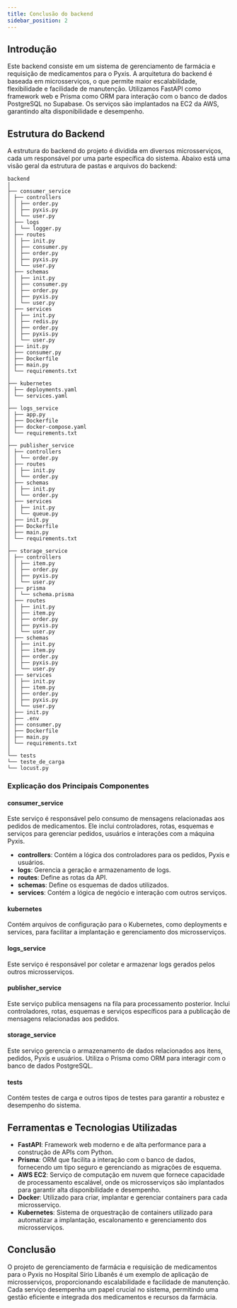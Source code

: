 ```yaml
---
title: Conclusão do backend
sidebar_position: 2
---
```


## Introdução

Este backend consiste em um sistema de gerenciamento de farmácia e requisição de medicamentos para o Pyxis. A arquitetura do backend é baseada em microsserviços, o que permite maior escalabilidade, flexibilidade e facilidade de manutenção. Utilizamos FastAPI como framework web e Prisma como ORM para interação com o banco de dados PostgreSQL no Supabase. Os serviços são implantados na EC2 da AWS, garantindo alta disponibilidade e desempenho.

## Estrutura do Backend

A estrutura do backend do projeto é dividida em diversos microsserviços, cada um responsável por uma parte específica do sistema. Abaixo está uma visão geral da estrutura de pastas e arquivos do backend:


```
backend
│
├── consumer_service
│ ├── controllers
│ │ ├── order.py
│ │ ├── pyxis.py
│ │ └── user.py
│ ├── logs
│ │ └── logger.py
│ ├── routes
│ │ ├── init.py
│ │ ├── consumer.py
│ │ ├── order.py
│ │ ├── pyxis.py
│ │ └── user.py
│ ├── schemas
│ │ ├── init.py
│ │ ├── consumer.py
│ │ ├── order.py
│ │ ├── pyxis.py
│ │ └── user.py
│ ├── services
│ │ ├── init.py
│ │ ├── redis.py
│ │ ├── order.py
│ │ ├── pyxis.py
│ │ └── user.py
│ ├── init.py
│ ├── consumer.py
│ ├── Dockerfile
│ ├── main.py
│ └── requirements.txt
│
├── kubernetes
│ ├── deployments.yaml
│ └── services.yaml
│
├── logs_service
│ ├── app.py
│ ├── Dockerfile
│ ├── docker-compose.yaml
│ └── requirements.txt
│
├── publisher_service
│ ├── controllers
│ │ └── order.py
│ ├── routes
│ │ ├── init.py
│ │ └── order.py
│ ├── schemas
│ │ ├── init.py
│ │ └── order.py
│ ├── services
│ │ ├── init.py
│ │ └── queue.py
│ ├── init.py
│ ├── Dockerfile
│ ├── main.py
│ └── requirements.txt
│
├── storage_service
│ ├── controllers
│ │ ├── item.py
│ │ ├── order.py
│ │ ├── pyxis.py
│ │ └── user.py
│ ├── prisma
│ │ └── schema.prisma
│ ├── routes
│ │ ├── init.py
│ │ ├── item.py
│ │ ├── order.py
│ │ ├── pyxis.py
│ │ └── user.py
│ ├── schemas
│ │ ├── init.py
│ │ ├── item.py
│ │ ├── order.py
│ │ ├── pyxis.py
│ │ └── user.py
│ ├── services
│ │ ├── init.py
│ │ ├── item.py
│ │ ├── order.py
│ │ ├── pyxis.py
│ │ └── user.py
│ ├── init.py
│ ├── .env
│ ├── consumer.py
│ ├── Dockerfile
│ ├── main.py
│ └── requirements.txt
│
└── tests
└── teste_de_carga
└── locust.py
```

### Explicação dos Principais Componentes

#### consumer_service
Este serviço é responsável pelo consumo de mensagens relacionadas aos pedidos de medicamentos. Ele inclui controladores, rotas, esquemas e serviços para gerenciar pedidos, usuários e interações com a máquina Pyxis.

- **controllers**: Contém a lógica dos controladores para os pedidos, Pyxis e usuários.
- **logs**: Gerencia a geração e armazenamento de logs.
- **routes**: Define as rotas da API.
- **schemas**: Define os esquemas de dados utilizados.
- **services**: Contém a lógica de negócio e interação com outros serviços.

#### kubernetes
Contém arquivos de configuração para o Kubernetes, como deployments e services, para facilitar a implantação e gerenciamento dos microsserviços.

#### logs_service
Este serviço é responsável por coletar e armazenar logs gerados pelos outros microsserviços.

#### publisher_service
Este serviço publica mensagens na fila para processamento posterior. Inclui controladores, rotas, esquemas e serviços específicos para a publicação de mensagens relacionadas aos pedidos.

#### storage_service
Este serviço gerencia o armazenamento de dados relacionados aos itens, pedidos, Pyxis e usuários. Utiliza o Prisma como ORM para interagir com o banco de dados PostgreSQL.

#### tests
Contém testes de carga e outros tipos de testes para garantir a robustez e desempenho do sistema.

## Ferramentas e Tecnologias Utilizadas

- **FastAPI**: Framework web moderno e de alta performance para a construção de APIs com Python.
- **Prisma**: ORM que facilita a interação com o banco de dados, fornecendo um tipo seguro e gerenciando as migrações de esquema.
- **AWS EC2**: Serviço de computação em nuvem que fornece capacidade de processamento escalável, onde os microsserviços são implantados para garantir alta disponibilidade e desempenho.
- **Docker**: Utilizado para criar, implantar e gerenciar containers para cada microsserviço.
- **Kubernetes**: Sistema de orquestração de containers utilizado para automatizar a implantação, escalonamento e gerenciamento dos microsserviços.

## Conclusão

O projeto de gerenciamento de farmácia e requisição de medicamentos para o Pyxis no Hospital Sírio Libanês é um exemplo de aplicação de microsserviços, proporcionando escalabilidade e facilidade de manutenção. Cada serviço desempenha um papel crucial no sistema, permitindo uma gestão eficiente e integrada dos medicamentos e recursos da farmácia.


